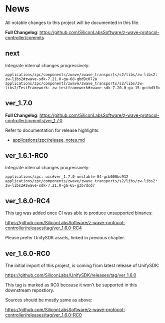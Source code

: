 # News

All notable changes to this project will be documented in this file.

**Full Changelog**:
https://github.com/SiliconLabsSoftware/z-wave-protocol-controller/commits

## next

Integrate internal changes progressively:

```
applications/zpc/components/zwave/zwave_transports/s2/libs/zw-libs2: zw-libs2#zwave-sdk-7.21.0-ga-68-gbd9c072a
applications/zpc/components/zwave/zwave_transports/s2/libs/zw-libs2/TestFramework: zw-testframework#zwave-sdk-7.20.0-ga-15-gccbd3fb
```

## ver_1.7.0

**Full Changelog**:
https://github.com/SiliconLabsSoftware/z-wave-protocol-controller/commits/ver_1.7.0

Refer to documentation for release highlights:

- [applications/zpc/release_notes.md](applications/zpc/release_notes.md)


## ver_1.6.1-RC0

Integrate internal changes progressively:

```
applications/zpc: uic#ver_1.7.0-unstable-84-gcb000bc912
applications/zpc/components/zwave/zwave_transports/s2/libs/zw-libs2: zw-libs2#zwave-sdk-7.21.0-ga-65-g3b7dcd7
```

## ver_1.6.0-RC4

This tag was added once CI was able to produce unsupported binaries:

https://github.com/SiliconLabsSoftware/z-wave-protocol-controller/releases/tag/ver_1.6.0-RC4

Please prefer UnifySDK assets, linked in previous chapter.


## ver_1.6.0-RC0

The initial import of this project, is coming from latest release of
UnifySDK:

https://github.com/SiliconLabs/UnifySDK/releases/tag/ver_1.6.0

This tag is marked as RC0 because it won't be supported in this
downstream repostiory.

Sources should be mostly same as above:

https://github.com/SiliconLabsSoftware/z-wave-protocol-controller/releases/tag/ver_1.6.0-RC0
